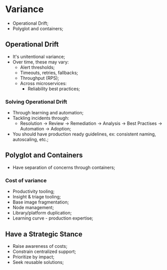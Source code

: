 # Variance

- Operational Drift;
- Polyglot and containers;

## Operational Drift

- It's unitentional variance;
- Over time, these may vary:
  - Alert thresholds;
  - Timeouts, retries, fallbacks;
  - Throughput (RPS);
  - Across microservices:
    - Reliability best practices;

### Solving Operational Drift

- Through learning and automation;
- Tackling incidents through:
  - Resolution -> Review -> Remediation -> Analysis -> Best Practises -> Automation -> Adoption;
- You should have production ready guidelines, ex: consistent naming, autoscaling, etc.;

## Polyglot and Containers

- Have separation of concerns through containers;

### Cost of variance

- Productivity tooling;
- Insight & triage tooling;
- Base image fragmentation;
- Node management;
- Library/platform duplication;
- Learning curve - production expertise;

## Have a Strategic Stance

- Raise awareness of costs;
- Constrain centralized support;
- Prioritize by impact;
- Seek reusable solutions;
